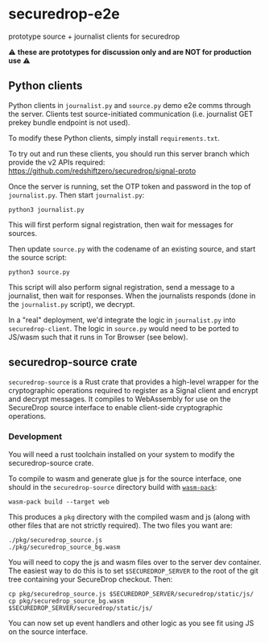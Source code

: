 # securedrop-e2e
prototype source + journalist clients for securedrop

⚠️ **these are prototypes for discussion only and are NOT for production use** ⚠️

## Python clients

Python clients in `journalist.py` and `source.py` demo e2e comms through the server. Clients test source-initiated communication (i.e. journalist GET prekey bundle endpoint is not used).

To modify these Python clients, simply install `requirements.txt`.

To try out and run these clients, you should run this server branch which provide the v2 APIs required: https://github.com/redshiftzero/securedrop/signal-proto

Once the server is running, set the OTP token and password in the top of `journalist.py`. Then start `journalist.py`:

```
python3 journalist.py
```

This will first perform signal registration, then wait for messages for sources.

Then update `source.py` with the codename of an existing source, and start the source script:

```
python3 source.py
```

This script will also perform signal registration, send a message to a journalist, then wait for responses. When the journalists responds (done in the `journalist.py` script), we decrypt.

In a "real" deployment, we'd integrate the logic in `journalist.py` into `securedrop-client`. The logic in `source.py` would need to be ported to JS/wasm such that it runs in Tor Browser (see below).

## securedrop-source crate

`securedrop-source` is a Rust crate that provides a high-level wrapper for the cryptographic operations required to register as a Signal client and encrypt and decrypt messages. It compiles to WebAssembly for use on the SecureDrop source interface to enable client-side cryptographic operations.

### Development

You will need a rust toolchain installed on your system to modify the securedrop-source crate.

To compile to wasm and generate glue js for the source interface, one should in the `securedrop-source` directory build with [`wasm-pack`](https://github.com/rustwasm/wasm-pack):

```
wasm-pack build --target web
```

This produces a `pkg` directory with the compiled wasm and js (along with other files that are not strictly required). The two files you want are:

```
./pkg/securedrop_source.js
./pkg/securedrop_source_bg.wasm
```

You will need to copy the js and wasm files over to the server dev container. The easiest way to do this is to set `$SECUREDROP_SERVER` to the root of the git tree containing your SecureDrop checkout. Then:

```
cp pkg/securedrop_source.js $SECUREDROP_SERVER/securedrop/static/js/
cp pkg/securedrop_source_bg.wasm $SECUREDROP_SERVER/securedrop/static/js/
```

You can now set up event handlers and other logic as you see fit using JS on the source interface.
